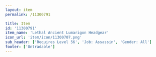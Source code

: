 ```yaml
---
layout: item
permalink: /11300791

title: Item
id: '11300791'
item_name: 'Lethal Ancient Lumarigon Headgear'
icon_url: 'item/icon/11300707.png'
sub_header: ['Requires Level 56', 'Job: Assassin', 'Gender: All']
footer: ['Untradable']
---
```

